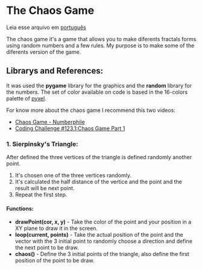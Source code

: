 # The Chaos Game

Leia esse arquivo em [português](https://github.com/filhaDeHades/Chaos-Game/blob/master/README_pt-BR.md)

The chaos game it's a game that allows you to make diferents fractals forms using random numbers and a few rules. My purpose is to make some of the diferents version of the game.

## Librarys and References:

It was used the **pygame** library for the graphics and the **random** library for the numbers.
The set of color available on code is based in the 16-colors palette of [pyxel](https://github.com/kitao/pyxel).

For know more about the chaos game I recommend this two videos:
* [Chaos Game - Numberphile](https://www.youtube.com/watch?v=kbKtFN71Lfs)
* [Coding Challenge #123.1:Chaos Game Part 1](https://www.youtube.com/watch?v=7gNzMtYo9n4)

### **1. Sierpinsky's Triangle**:
After defined the three vertices of the triangle is defined randomly another point.
1. It's chosen one of the three vertices randomly.
2. It's calculated the half distance of the vertice and the point and the result will be next point.
3. Repeat the first step.

#### Functions:
* **drawPoint(cor, x, y)** - Take the color of the point and your position in a XY plane to draw it in the screen.
* **loop(current, points)** - Take the actual position of the point and the vector with the 3 initial point to randomly choose a direction and define the next point to be draw.
* **chaos()** - Define the 3 initial points of the triangle, also define the first position of the point to be draw.